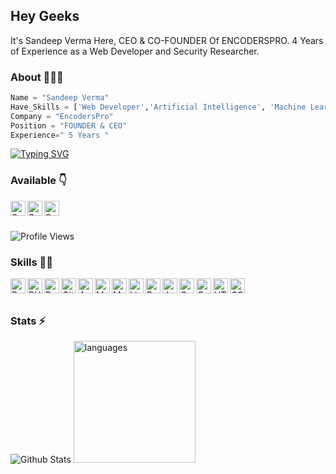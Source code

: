 ## Hey Geeks
It's Sandeep Verma Here, CEO & CO-FOUNDER Of ENCODERSPRO. 4 Years of Experience as a Web Developer and Security Researcher.

### About 🙋🏻‍♂️
```python
Name = "Sandeep Verma"
Have_Skills = ['Web Developer','Artificial Intelligence', 'Machine Learning', 'Digital Forensics', 'Malware Analysis','System Hacking', 'Security Researcher', 'Exploit Developer', 'Networking', 'CNSS Certified', 'Student', 'Mentor']
Company = "EncodersPro"
Position = "FOUNDER & CEO"
Experience=" 5 Years "
```

[![Typing SVG](https://readme-typing-svg.herokuapp.com/?font=Ubuntu&color=%2336BCF7&vCenter=true&height=35&lines=:~$%20Exploit%20Developer;%20Security%20Researcher;%20FOUNDER%20Of%20EncodersPro;%20Malware%20Analyst;DevOPS;%20Full-stack%20Web%20Developer;%20IoT%20Engineer)](https://git.io/typing-svg)

### Available 👇
<p>
  <a href="https://instagram.com/sandeep.v3rma">
    <img align="left" alt="Sandeep V3rma Instagram" width="24px" src="https://cdn.jsdelivr.net/npm/simple-icons@3.2.0/icons/instagram.svg" />
  </a>
  <a href="https://encoderspro.com">
    <img align="left" alt="Sandeep V3rma Web" width="24px" src="https://cdn.jsdelivr.net/npm/simple-icons@3.2.0/icons/vercel.svg" />
  </a>
   <a href="https://t.me/v3rmaIND">
    <img align="left" alt="Sandeep V3rma Telegram" width="24px" src="https://cdn.jsdelivr.net/npm/simple-icons@3.2.0/icons/telegram.svg" />
  </a>

</p>
</br>
</br>


![Profile Views](https://hits.seeyoufarm.com/api/count/incr/badge.svg?url=https://github.com/54ndeepV3rma/&title=Profile%20Views)




### Skills 👨‍💻

<img align="left" alt="Python" width="24px" src="https://cdn.jsdelivr.net/npm/simple-icons@3.2.0/icons/python.svg" />
<img align="left" alt="PHP" width="24px" src="https://cdn.jsdelivr.net/npm/simple-icons@3.2.0/icons/php.svg" />
<img align="left" alt="Bash" width="24px" src="https://cdn.jsdelivr.net/npm/simple-icons@3.2.0/icons/gnubash.svg" />
<img align="left" alt="GitHub" width="24px" src="https://cdn.jsdelivr.net/npm/simple-icons@3.2.0/icons/github.svg" />
<img align="left" alt="Android" width="24px" src="https://cdn.jsdelivr.net/npm/simple-icons@3.2.0/icons/android.svg" />
<img align="left" alt="MongoDB" width="24px" src="https://cdn.jsdelivr.net/npm/simple-icons@3.2.0/icons/mongodb.svg" />
<img align="left" alt="MySQL" width="24px" src="https://cdn.jsdelivr.net/npm/simple-icons@3.2.0/icons/mysql.svg" />
<img align="left" alt="Linux" width="24px" src="https://cdn.jsdelivr.net/npm/simple-icons@3.2.0/icons/linux.svg" />
<img align="left" alt="Robotics" width="24px" src="https://cdn.jsdelivr.net/npm/simple-icons@3.2.0/icons/probot.svg" />
<img align="left" alt="JavaScript" width="24px" src="https://cdn.jsdelivr.net/npm/simple-icons@3.2.0/icons/javascript.svg" />
<img align="left" alt="C" width="24px" src="https://cdn.jsdelivr.net/npm/simple-icons@3.2.0/icons/c.svg" />
<img align="left" alt="C++" width="24px" src="https://cdn.jsdelivr.net/npm/simple-icons@3.2.0/icons/cplusplus.svg" />
<img align="left" alt="HTML" width="24px" src="https://cdn.jsdelivr.net/npm/simple-icons@3.2.0/icons/html5.svg" />
<img align="left" alt="CSS" width="24px" src="https://cdn.jsdelivr.net/npm/simple-icons@3.2.0/icons/css3.svg" />
</br>
</br>


### Stats ⚡️

![Github Stats](https://github-stats-alpha.vercel.app/api/?username=54ndeepV3rma&tc=333&ic=333)
<img src="https://github-readme-stats.vercel.app/api/top-langs/?username=54ndeepV3rma&layout=compact&theme=tokyday" alt="languages" height="195">
